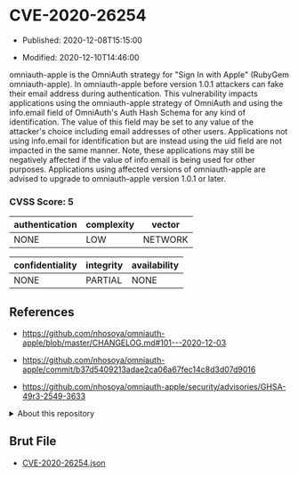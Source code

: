 # CVE-2020-26254

- Published: 2020-12-08T15:15:00

- Modified: 2020-12-10T14:46:00

omniauth-apple is the OmniAuth strategy for "Sign In with Apple" (RubyGem omniauth-apple). In omniauth-apple before version 1.0.1 attackers can fake their email address during authentication. This vulnerability impacts applications using the omniauth-apple strategy of OmniAuth and using the info.email field of OmniAuth's Auth Hash Schema for any kind of identification. The value of this field may be set to any value of the attacker's choice including email addresses of other users. Applications not using info.email for identification but are instead using the uid field are not impacted in the same manner. Note, these applications may still be negatively affected if the value of info.email is being used for other purposes. Applications using affected versions of omniauth-apple are advised to upgrade to omniauth-apple version 1.0.1 or later.

### CVSS Score: **5**

| authentication | complexity | vector |
| --- | --- | --- |
| NONE | LOW | NETWORK |

| confidentiality | integrity | availability |
| --- | --- | --- |
| NONE | PARTIAL | NONE |

## References

* https://github.com/nhosoya/omniauth-apple/blob/master/CHANGELOG.md#101---2020-12-03

* https://github.com/nhosoya/omniauth-apple/commit/b37d5409213adae2ca06a67fec14c8d3d07d9016

* https://github.com/nhosoya/omniauth-apple/security/advisories/GHSA-49r3-2549-3633

<details>
<summary>About this repository</summary> 

  This repository is part of the project [Live Hack CVE](https://github.com/Live-Hack-CVE). Main website can be found [www.live-hack.org](https://www.live-hack.org) 
  
  Made by [Sn0wAlice](https://github.com/Sn0wAlice) for the people that care about security and need to have a feed of the latest CVEs. Hope you enjoy it, don't forget to star the repo and follow me on [Twitter](https://twitter.com/Sn0wAlice) and [Github](https://github.com/Sn0wAlice). And that is my [personnal website](https://www.alice-snow.me/)

  - [Home Page](https://github.com/Live-Hack-CVE)
  - [Framework](https://github.com/Live-Hack-CVE/cve-framework)
  - [CVE database](https://github.com/Live-Hack-CVE/full_database)
  - [Changelog](https://github.com/Live-Hack-CVE/Changelog)
</details>

## Brut File

* [CVE-2020-26254.json](https://raw.githubusercontent.com/Live-Hack-CVE/full_database/main/cves/2020/CVE-2020-26254.json)

